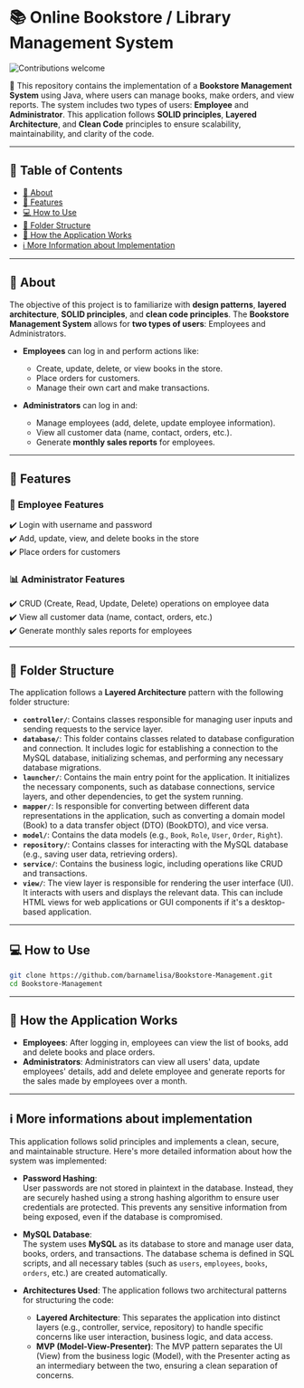 # 📚 Online Bookstore / Library Management System  

![Contributions welcome](https://img.shields.io/badge/contributions-welcome-brightgreen.svg)

📌 This repository contains the implementation of a **Bookstore Management System** using Java, where users can manage books, make orders, and view reports. The system includes two types of users: **Employee** and **Administrator**. This application follows **SOLID principles**, **Layered Architecture**, and **Clean Code** principles to ensure scalability, maintainability, and clarity of the code.

---

## 📖 Table of Contents  
- [📌 About](#-about)  
- [🚀 Features](#-features)  
- [💻 How to Use](#-how-to-use)  
- [📂 Folder Structure](#-folder-structure)  
- [🔹 How the Application Works](#-how-the-application-works)  
- [ℹ️ More Information about Implementation](#ℹ️-more-information-about-implementation)

---

## 📌 About  

The objective of this project is to familiarize with **design patterns**, **layered architecture**, **SOLID principles**, and **clean code principles**. The **Bookstore Management System** allows for **two types of users**: Employees and Administrators.

- **Employees** can log in and perform actions like:
  - Create, update, delete, or view books in the store.
  - Place orders for customers.
  - Manage their own cart and make transactions.
  
- **Administrators** can log in and:
  - Manage employees (add, delete, update employee information).
  - View all customer data (name, contact, orders, etc.).
  - Generate **monthly sales reports** for employees.

---

## 🚀 Features  

### 📑 **Employee Features**  
✔️ Login with username and password  
✔️ Add, update, view, and delete books in the store  
✔️ Place orders for customers  

### 📊 **Administrator Features**  
✔️ CRUD (Create, Read, Update, Delete) operations on employee data  
✔️ View all customer data (name, contact, orders, etc.)  
✔️ Generate monthly sales reports for employees  

---

## 📂 Folder Structure  
The application follows a **Layered Architecture** pattern with the following folder structure:

- **`controller/`**: Contains classes responsible for managing user inputs and sending requests to the service layer.
- **`database/`**: This folder contains classes related to database configuration and connection. It includes logic for establishing a connection to the MySQL database, initializing schemas, and performing any necessary database migrations.
- **`launcher/`**: Contains the main entry point for the application. It initializes the necessary components, such as database connections, service layers, and other dependencies, to get the system running.
- **`mapper/`**: Is responsible for converting between different data representations in the application, such as converting a domain model (Book) to a data transfer object (DTO) (BookDTO), and vice versa.
- **`model/`**: Contains the data models (e.g., `Book`, `Role`, `User`, `Order`, `Right`).
- **`repository/`**: Contains classes for interacting with the MySQL database (e.g., saving user data, retrieving orders).
- **`service/`**: Contains the business logic, including operations like CRUD and transactions.
- **`view/`**: The view layer is responsible for rendering the user interface (UI). It interacts with users and displays the relevant data. This can include HTML views for web applications or GUI components if it's a desktop-based application.

---

## 💻 How to Use  
 
```sh
git clone https://github.com/barnamelisa/Bookstore-Management.git
cd Bookstore-Management
```

---

## 🔹 How the Application Works
-   **Employees**: After logging in, employees can view the list of books, add and delete books and place orders.
-   **Administrators**: Administrators can view all users' data, update employees' details, add and delete employee and generate reports for the sales made by employees over a month.

---

## ℹ️ More informations about implementation

This application follows solid principles and implements a clean, secure, and maintainable structure. Here's more detailed information about how the system was implemented:

- **Password Hashing**:  
  User passwords are not stored in plaintext in the database. Instead, they are securely hashed using a strong hashing algorithm to ensure user credentials are protected. This prevents any sensitive information from being exposed, even if the database is compromised.

- **MySQL Database**:  
  The system uses **MySQL** as its database to store and manage user data, books, orders, and transactions. The database schema is defined in SQL scripts, and all necessary tables (such as `users`, `employees`, `books`, `orders`, etc.) are created automatically.

- **Architectures Used**:
  The application follows two architectural patterns for structuring the code:
   -   **Layered Architecture**: This separates the application into distinct layers (e.g., controller, service, repository) to handle specific concerns like user interaction, business logic, and data access.
   -   **MVP (Model-View-Presenter)**: The MVP pattern separates the UI (View) from the business logic (Model), with the Presenter acting as an intermediary between the two, ensuring a clean separation of concerns.